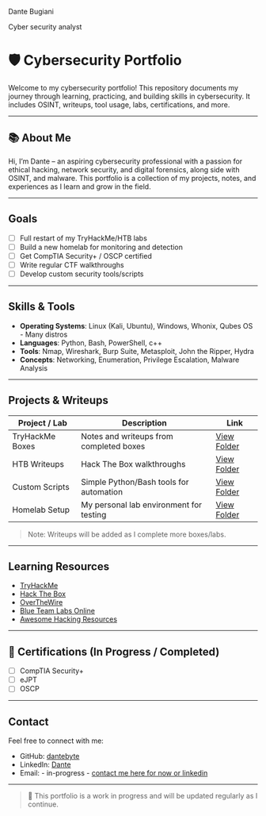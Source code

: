 Dante Bugiani

Cyber security analyst

# 🛡️ Cybersecurity Portfolio

Welcome to my cybersecurity portfolio! This repository documents my journey through learning, practicing, and building skills in cybersecurity. It includes OSINT, writeups, tool usage, labs, certifications, and more.

---

## 📚 About Me

Hi, I’m Dante – an aspiring cybersecurity professional with a passion for ethical hacking, network security, and digital forensics, along side with OSINT, and malware. This portfolio is a collection of my projects, notes, and experiences as I learn and grow in the field.

---

## Goals

- [ ] Full restart of my TryHackMe/HTB labs
- [ ] Build a new homelab for monitoring and detection
- [ ] Get CompTIA Security+ / OSCP certified
- [ ] Write regular CTF walkthroughs
- [ ] Develop custom security tools/scripts

---

## Skills & Tools

- **Operating Systems**: Linux (Kali, Ubuntu), Windows, Whonix, Qubes OS - Many distros
- **Languages**: Python, Bash, PowerShell, c++
- **Tools**: Nmap, Wireshark, Burp Suite, Metasploit, John the Ripper, Hydra
- **Concepts**: Networking, Enumeration, Privilege Escalation, Malware Analysis

---

## Projects & Writeups

| Project / Lab | Description | Link |
|---------------|-------------|------|
| TryHackMe Boxes | Notes and writeups from completed boxes | [View Folder](./tryhackme/) |
| HTB Writeups | Hack The Box walkthroughs | [View Folder](./htb/) |
| Custom Scripts | Simple Python/Bash tools for automation | [View Folder](./scripts/) |
| Homelab Setup | My personal lab environment for testing | [View Folder](./homelab/) |

> Note: Writeups will be added as I complete more boxes/labs.

---

##  Learning Resources

- [TryHackMe](https://tryhackme.com)
- [Hack The Box](https://hackthebox.com)
- [OverTheWire](https://overthewire.org)
- [Blue Team Labs Online](https://blueteamlabs.online)
- [Awesome Hacking Resources](https://github.com/Hack-with-Github/Awesome-Hacking)

---

## 📄 Certifications (In Progress / Completed) 

- [ ] CompTIA Security+
- [ ] eJPT
- [ ] OSCP

---

## Contact

Feel free to connect with me:

- GitHub: [dantebyte](https://github.com/dantebyte)
- LinkedIn: [Dante](https://linkedin.com/in/dante-bugiani-a39242361)
- Email: - in-progress - [contact me here for now or linkedin](https://dantebyte.github.io/#contact)

---

> 🚧 This portfolio is a work in progress and will be updated regularly as I continue.
